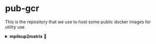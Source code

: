 # pub-gcr
This is the repository that we use to host some public docker images for utility use

<details>
  <summary><b>mpileup2matrix</b> &#x1F4D9; </summary>
  
  ### What does it do?
  mpileup2matrix is a docker image that takes a list of input fastq files from Nanopore sequencer and trims and aligns them against a reference sequence. It will then generate an mpileup file (*.mpileup) and two matrices: one is the coverage matrix and the other is the indel matrix, both are table delimited and on a per position basis.
  
  ### How to run it?
  
    Install docker (if you haven't done it) [link to installation page](https://docs.docker.com/engine/install/)
    
    2. Install git (if you haven't done it)
    
    3. Run `git clone` of this repository:
       ```bash
       git clone 
       
</details>
